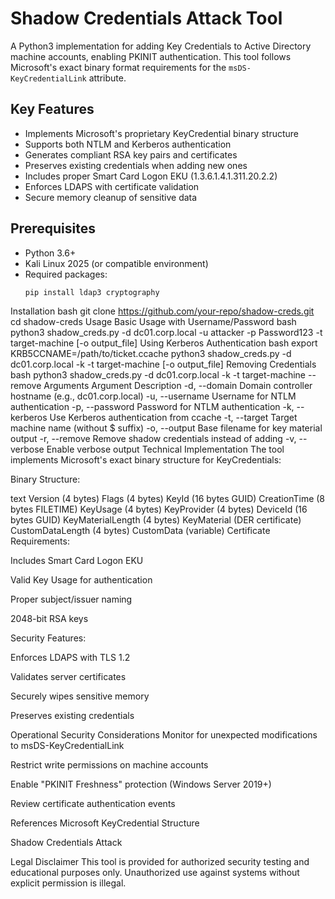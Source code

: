 # Shadow Credentials Attack Tool

A Python3 implementation for adding Key Credentials to Active Directory machine accounts, enabling PKINIT authentication. This tool follows Microsoft's exact binary format requirements for the `msDS-KeyCredentialLink` attribute.

## Key Features

- Implements Microsoft's proprietary KeyCredential binary structure
- Supports both NTLM and Kerberos authentication
- Generates compliant RSA key pairs and certificates
- Preserves existing credentials when adding new ones
- Includes proper Smart Card Logon EKU (1.3.6.1.4.1.311.20.2.2)
- Enforces LDAPS with certificate validation
- Secure memory cleanup of sensitive data

## Prerequisites

- Python 3.6+
- Kali Linux 2025 (or compatible environment)
- Required packages:
  ```bash
  pip install ldap3 cryptography
Installation
bash
git clone https://github.com/your-repo/shadow-creds.git
cd shadow-creds
Usage
Basic Usage with Username/Password
bash
python3 shadow_creds.py -d dc01.corp.local -u attacker -p Password123 -t target-machine [-o output_file]
Using Kerberos Authentication
bash
export KRB5CCNAME=/path/to/ticket.ccache
python3 shadow_creds.py -d dc01.corp.local -k -t target-machine [-o output_file]
Removing Credentials
bash
python3 shadow_creds.py -d dc01.corp.local -k -t target-machine --remove
Arguments
Argument	Description
-d, --domain	Domain controller hostname (e.g., dc01.corp.local)
-u, --username	Username for NTLM authentication
-p, --password	Password for NTLM authentication
-k, --kerberos	Use Kerberos authentication from ccache
-t, --target	Target machine name (without $ suffix)
-o, --output	Base filename for key material output
-r, --remove	Remove shadow credentials instead of adding
-v, --verbose	Enable verbose output
Technical Implementation
The tool implements Microsoft's exact binary structure for KeyCredentials:

Binary Structure:

text
Version (4 bytes)
Flags (4 bytes) 
KeyId (16 bytes GUID)
CreationTime (8 bytes FILETIME)
KeyUsage (4 bytes)
KeyProvider (4 bytes)
DeviceId (16 bytes GUID)
KeyMaterialLength (4 bytes)
KeyMaterial (DER certificate)
CustomDataLength (4 bytes)
CustomData (variable)
Certificate Requirements:

Includes Smart Card Logon EKU

Valid Key Usage for authentication

Proper subject/issuer naming

2048-bit RSA keys

Security Features:

Enforces LDAPS with TLS 1.2

Validates server certificates

Securely wipes sensitive memory

Preserves existing credentials

Operational Security Considerations
Monitor for unexpected modifications to msDS-KeyCredentialLink

Restrict write permissions on machine accounts

Enable "PKINIT Freshness" protection (Windows Server 2019+)

Review certificate authentication events

References
Microsoft KeyCredential Structure

Shadow Credentials Attack

Legal Disclaimer
This tool is provided for authorized security testing and educational purposes only. Unauthorized use against systems without explicit permission is illegal.
